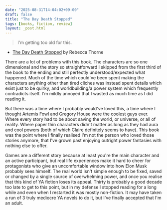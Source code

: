 ```yaml
---
date: "2025-08-31T14:04:02+09:00"
draft: false
title: "The Day Death Stopped"
tags: [books, fiction, review]
layout: _post.html
---
```


> I'm getting too old for this.

- [The Day Death Stopped](https://rebeccathorne.net/the-day-death-stopped/) by Rebecca Thorne

There are a lot of problems with this book. The characters are so one dimensional and the story so straightforward I skipped from the first third of the book to the ending and still perfectly understood/expected what happened. Much of the time which could've been spent making the characters anything other than tired cliches was instead spent details which exist just to be quirky, and worldbuilding/a power system which frequently contradicts itself. I'm mildly annoyed that I wasted as much time as I did reading it.

But there was a time where I probably would've loved this, a time where I thought Artemis Fowl and Gregory House were the coolest guys ever. Where every story had to be about saving the world, or universe, or all of reality. Where paper thin characters didn't matter as long as they had aura and cool powers (both of which Claire definitely seems to have). This book was the point where I finally realised I'm not the person who loved those stories anymore, that I've grown past enjoying outright power fantasies with nothing else to offer.

Games are a different story because at least you're the main character and an active participant, but real life experiences make it hard to cheer for protagonists who give an uncomfortable window into how Elon Musk probably sees himself. The real world isn't simple enough to be fixed, saved or changed by a single source of overwhelming power, and once you realise that this kind of YA fiction loses its appeal. Thirty is probably a good decade too late to get to this point, but in my defense I stopped reading for a long while and even when I restarted it was mostly non-fiction. It may have taken a run of 3 truly mediocre YA novels to do it, but I've finally accepted that I'm an adult.
